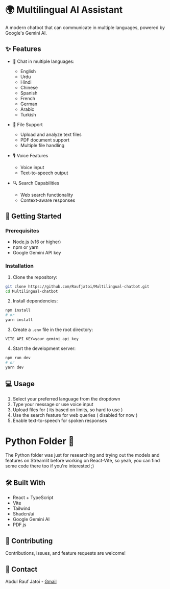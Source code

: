 # 🌍 Multilingual AI Assistant

A modern chatbot that can communicate in multiple languages, powered by Google's Gemini AI.

## ✨ Features
- 💬 Chat in multiple languages:
  - English
  - Urdu
  - Hindi
  - Chinese
  - Spanish
  - French
  - German
  - Arabic
  - Turkish

- 📂 File Support
  - Upload and analyze text files
  - PDF document support
  - Multiple file handling

- 🎙️ Voice Features
  - Voice input
  - Text-to-speech output

- 🔍 Search Capabilities
  - Web search functionality
  - Context-aware responses

## 🚀 Getting Started

### Prerequisites
- Node.js (v16 or higher)
- npm or yarn
- Google Gemini API key

### Installation
1. Clone the repository:
```bash
git clone https://github.com/Raufjatoi/Multilingual-chatbot.git
cd Multilingual-chatbot
```

2. Install dependencies:
```bash
npm install
# or
yarn install
```

3. Create a `.env` file in the root directory:
```env
VITE_API_KEY=your_gemini_api_key
```

4. Start the development server:
```bash
npm run dev
# or
yarn dev
```

## 💻 Usage
1. Select your preferred language from the dropdown
2. Type your message or use voice input
3. Upload files for  ( its based on limits, so hard to use )
4. Use the search feature for web queries ( disabled for now )
5. Enable text-to-speech for spoken responses

# Python Folder 📁 
The Python folder was just for researching and trying out the models and features on Streamlit before working on React-Vite, so yeah, you can find some code there too if you're interested ;)

## 🛠️ Built With
- React + TypeScript
- Vite
- Tailwind
- Shadcn/ui
- Google Gemini AI
- PDF.js


## 🤝 Contributing
Contributions, issues, and feature requests are welcome!

## 📧 Contact
Abdul Rauf Jatoi - [Gmail](raufpokemon00@gmail.com)
